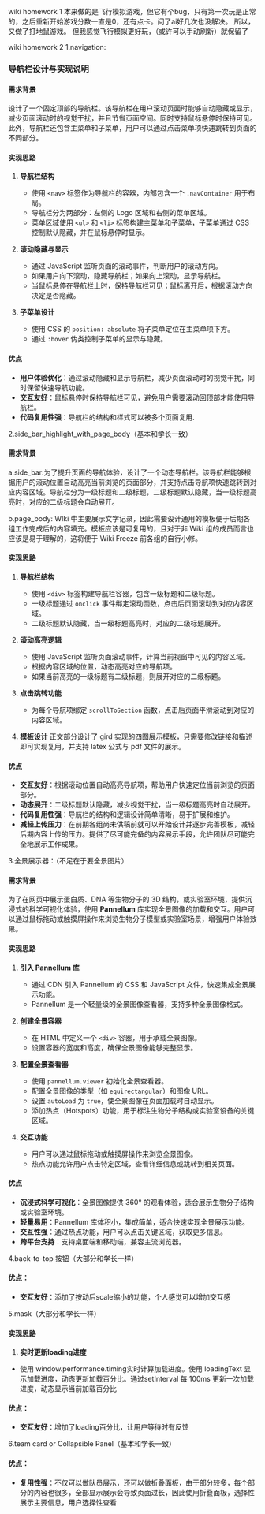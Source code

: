 wiki homework 1
本来做的是飞行模拟游戏，但它有个bug，只有第一次玩是正常的，之后重新开始游戏分数一直是0，还有点卡。问了ai好几次也没解决。
所以，又做了打地鼠游戏。
但我感觉飞行模拟更好玩，（或许可以手动刷新）就保留了

wiki homework 2
1.navigation:
### 导航栏设计与实现说明

#### 需求背景
设计了一个固定顶部的导航栏。该导航栏在用户滚动页面时能够自动隐藏或显示，减少页面滚动时的视觉干扰，并且节省页面空间。同时支持鼠标悬停时保持可见。此外，导航栏还包含主菜单和子菜单，用户可以通过点击菜单项快速跳转到页面的不同部分。

#### 实现思路
1. **导航栏结构**  
   - 使用 `<nav>` 标签作为导航栏的容器，内部包含一个 `.navContainer` 用于布局。
   - 导航栏分为两部分：左侧的 Logo 区域和右侧的菜单区域。
   - 菜单区域使用 `<ul>` 和 `<li>` 标签构建主菜单和子菜单，子菜单通过 CSS 控制默认隐藏，并在鼠标悬停时显示。

2. **滚动隐藏与显示**  
   - 通过 JavaScript 监听页面的滚动事件，判断用户的滚动方向。
   - 如果用户向下滚动，隐藏导航栏；如果向上滚动，显示导航栏。
   - 当鼠标悬停在导航栏上时，保持导航栏可见；鼠标离开后，根据滚动方向决定是否隐藏。

3. **子菜单设计**  
   - 使用 CSS 的 `position: absolute` 将子菜单定位在主菜单项下方。
   - 通过 `:hover` 伪类控制子菜单的显示与隐藏。

#### 优点
- **用户体验优化**：通过滚动隐藏和显示导航栏，减少页面滚动时的视觉干扰，同时保留快速导航功能。
- **交互友好**：鼠标悬停时保持导航栏可见，避免用户需要滚动回顶部才能使用导航栏。
- **代码复用性强**：导航栏的结构和样式可以被多个页面复用.



2.side_bar_highlight_with_page_body（基本和学长一致）
#### 需求背景
a.side_bar:为了提升页面的导航体验，设计了一个动态导航栏。该导航栏能够根据用户的滚动位置自动高亮当前浏览的页面部分，并支持点击导航项快速跳转到对应内容区域。导航栏分为一级标题和二级标题，二级标题默认隐藏，当一级标题高亮时，对应的二级标题会自动展开。

b.page_body:
WIki 中主要展示文字记录，因此需要设计通用的模板便于后期各组工作完成后的内容填充。模板应该是可复用的，且对于非 Wiki 组的成员而言也应该是易于理解的，这将便于 Wiki Freeze 前各组的自行小修。

#### 实现思路
1. **导航栏结构**  
   - 使用 `<div>` 标签构建导航栏容器，包含一级标题和二级标题。
   - 一级标题通过 `onclick` 事件绑定滚动函数，点击后页面滚动到对应内容区域。
   - 二级标题默认隐藏，当一级标题高亮时，对应的二级标题展开。

2. **滚动高亮逻辑**  
   - 使用 JavaScript 监听页面滚动事件，计算当前视窗中可见的内容区域。
   - 根据内容区域的位置，动态高亮对应的导航项。
   - 如果当前高亮的一级标题有二级标题，则展开对应的二级标题。

3. **点击跳转功能**  
   - 为每个导航项绑定 `scrollToSection` 函数，点击后页面平滑滚动到对应的内容区域。

4. **模板设计**
   正文部分设计了 gird 实现的四图展示模板，只需要修改链接和描述即可实现复用，并支持 latex 公式与 pdf 文件的展示。

#### 优点
- **交互友好**：根据滚动位置自动高亮导航项，帮助用户快速定位当前浏览的页面部分。
- **动态展开**：二级标题默认隐藏，减少视觉干扰，当一级标题高亮时自动展开。
- **代码复用性强**：导航栏的结构和逻辑设计简单清晰，易于扩展和维护。
- **减轻上传压力**：在前期各组尚未供稿前就可以开始设计并逐步完善模板，减轻后期内容上传的压力。提供了尽可能完备的内容展示手段，允许团队尽可能完全地展示工作成果。

3.全景展示器：（不足在于要全景图片）
#### 需求背景
为了在网页中展示蛋白质、DNA 等生物分子的 3D 结构，或实验室环境，提供沉浸式的科学可视化体验，使用 **Pannellum** 库实现全景图像的加载和交互。用户可以通过鼠标拖动或触摸屏操作来浏览生物分子模型或实验室场景，增强用户体验效果。

#### 实现思路
1. **引入 Pannellum 库**  
   - 通过 CDN 引入 Pannellum 的 CSS 和 JavaScript 文件，快速集成全景展示功能。
   - Pannellum 是一个轻量级的全景图像查看器，支持多种全景图像格式。

2. **创建全景容器**  
   - 在 HTML 中定义一个 `<div>` 容器，用于承载全景图像。
   - 设置容器的宽度和高度，确保全景图像能够完整显示。

3. **配置全景查看器**  
   - 使用 `pannellum.viewer` 初始化全景查看器。
   - 配置全景图像的类型（如 `equirectangular`）和图像 URL。
   - 设置 `autoLoad` 为 `true`，使全景图像在页面加载时自动显示。
   - 添加热点（Hotspots）功能，用于标注生物分子结构或实验室设备的关键区域。

4. **交互功能**  
   - 用户可以通过鼠标拖动或触摸屏操作来浏览全景图像。
   - 热点功能允许用户点击特定区域，查看详细信息或跳转到相关页面。

#### 优点
- **沉浸式科学可视化**：全景图像提供 360° 的观看体验，适合展示生物分子结构或实验室环境。
- **轻量易用**：Pannellum 库体积小，集成简单，适合快速实现全景展示功能。
- **交互性强**：通过热点功能，用户可以点击关键区域，获取更多信息。
- **跨平台支持**：支持桌面端和移动端，兼容主流浏览器。


4.back-to-top 按钮（大部分和学长一样）
#### 优点：
- **交互友好**：添加了按动后scale缩小的功能，个人感觉可以增加交互感

5.mask（大部分和学长一样）
#### 实现思路
1. **实时更新loading进度** 
- 使用 window.performance.timing实时计算加载进度。使用 loadingText 显示加载进度，动态更新加载百分比。通过setInterval 每 100ms 更新一次加载进度，动态显示当前加载百分比

#### 优点：
- **交互友好**：增加了loading百分比，让用户等待时有反馈

6.team card or Collapsible Panel（基本和学长一致）
#### 优点：
- **复用性强**：不仅可以做队员展示，还可以做折叠面板，由于部分较多，每个部分的内容也很多，全部显示展示会导致页面过长，因此使用折叠面板，选择性展示主要信息，用户选择性查看

